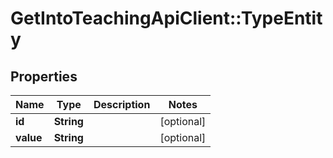 # GetIntoTeachingApiClient::TypeEntity

## Properties
Name | Type | Description | Notes
------------ | ------------- | ------------- | -------------
**id** | **String** |  | [optional] 
**value** | **String** |  | [optional] 


